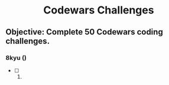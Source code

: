 <h1 align="center">Codewars Challenges</h1>

## Objective: Complete 50 Codewars coding challenges.

### 8kyu ()

- [ ] 1. []()
